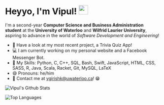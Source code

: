 # Heyyo, I'm Vipul! <img src="https://raw.githubusercontent.com/MartinHeinz/MartinHeinz/master/wave.gif" width="30px">
I'm a second-year **Computer Science and Business Administration student** at the **University of Waterloo** and **Wilfrid Laurier University**, aspiring to advance in the world of *Software Development and Engineering*!

- 🤖 Have a look at my most recent project, a Trivia Quiz App!
- 💻 I am currently working on my personal website and a Facebook Messenger Bot.
- 🤹 My Skills: Python, C, C++, SQL, Bash, Swift, JavaScript, HTML, CSS, SASS, R, Java, Scala, Racket, Git, MySQL, LaTeX
- 😄 Pronouns: he/him
- 💬 Contact me at vgirishk@uwaterloo.ca! 😁

![Vipul's Github Stats](https://github-readme-stats.vercel.app/api?username=VipulGirishKumar&title_color=ff6961&icon_color=ffdb58&bg_color=1e3d59&text_color=f5f0e1&hide=contribs,issues&count_private=true&show_icons=true&theme=dracula)

![Top Languages](https://github-readme-stats.vercel.app/api/top-langs/?username=VipulGirishKumar&layout=compact&title_color=ff6961&icon_color=ffdb58&bg_color=1e3d59&text_color=f5f0e1&langs_count=10)

<!---
VipulGirishKumar/VipulGirishKumar is a ✨ special ✨ repository because its `README.md` (this file) appears on your GitHub profile.
You can click the Preview link to take a look at your changes.
--->
